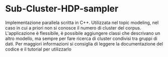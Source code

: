 # Sub-Cluster-HDP-sampler
Implementazione parallela scritta in C++. Utilizzata nel topic modeling, nel caso in cui a priori non si conosce il numero di cluster del corpus. 
L'applicazione è flessibile, è possibile aggiungere classi che descrivano un altro modello, ma sempre per fare ricerca di cluster condivisi tra gruppi di dati. Per maggiori informazioni si consiglia di leggere la documentazione del codice e il tutorial per utilizzarlo

